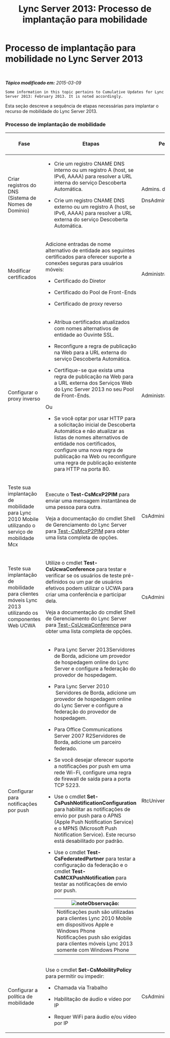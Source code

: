 ﻿---
title: 'Lync Server 2013: Processo de implantação para mobilidade'
TOCTitle: Processo de implantação para mobilidade
ms:assetid: 5a1cebda-c14b-4ff4-9c36-f7caa868160f
ms:mtpsurl: https://technet.microsoft.com/pt-br/library/Hh690023(v=OCS.15)
ms:contentKeyID: 49306803
ms.date: 05/19/2016
mtps_version: v=OCS.15
ms.translationtype: HT
---

# Processo de implantação para mobilidade no Lync Server 2013

 

_**Tópico modificado em:** 2015-03-09_

    Some information in this topic pertains to Cumulative Updates for Lync Server 2013: February 2013. It is noted accordingly.

Esta seção descreve a sequência de etapas necessárias para implantar o recurso de mobilidade do Lync Server 2013.

### Processo de implantação de mobilidade

<table>
<colgroup>
<col style="width: 25%" />
<col style="width: 25%" />
<col style="width: 25%" />
<col style="width: 25%" />
</colgroup>
<thead>
<tr class="header">
<th>Fase</th>
<th>Etapas</th>
<th>Permissões</th>
<th>Documentação de implantação</th>
</tr>
</thead>
<tbody>
<tr class="odd">
<td><p>Criar registros do DNS (Sistema de Nomes de Domínio)</p></td>
<td><ul>
<li><p>Crie um registro CNAME DNS interno ou um registro A (host, se IPv6, AAAA) para resolver a URL interna do serviço Descoberta Automática.</p></li>
<li><p>Crie um registro CNAME DNS externo ou um registro A (host, se IPv6, AAAA) para resolver a URL externa do serviço Descoberta Automática.</p></li>
</ul></td>
<td><p>Admins. do Domínio</p>
<p>DnsAdmins</p></td>
<td><p><a href="lync-server-2013-creating-dns-records-for-the-autodiscover-service.md">Criando registros de DNS para o Serviço de Autodiscover no Lync Server 2013</a></p></td>
</tr>
<tr class="even">
<td><p>Modificar certificados</p></td>
<td><p>Adicione entradas de nome alternativo de entidade aos seguintes certificados para oferecer suporte a conexões seguras para usuários móveis:</p>
<ul>
<li><p>Certificado do Diretor</p></li>
<li><p>Certificado do Pool de Front-Ends</p></li>
<li><p>Certificado de proxy reverso</p></li>
</ul></td>
<td><p>Administrador local</p></td>
<td><p><a href="lync-server-2013-modifying-certificates-for-mobility.md">Modificando certificados para mobilidade no Lync Server 2013</a></p></td>
</tr>
<tr class="odd">
<td><p>Configurar o proxy inverso</p></td>
<td><ul>
<li><p>Atribua certificados atualizados com nomes alternativos de entidade ao Ouvinte SSL.</p></li>
<li><p>Reconfigure a regra de publicação na Web para a URL externa do serviço Descoberta Automática.</p></li>
<li><p>Certifique-se que exista uma regra de publicação na Web para a URL externa dos Serviços Web do Lync Server 2013 no seu Pool de Front-Ends.</p></li>
</ul>
<p>Ou</p>
<ul>
<li><p>Se você optar por usar HTTP para a solicitação inicial de Descoberta Automática e não atualizar as listas de nomes alternativos de entidade nos certificados, configure uma nova regra de publicação na Web ou reconfigure uma regra de publicação existente para HTTP na porta 80.</p></li>
</ul></td>
<td><p>Administrador local</p></td>
<td><p><a href="lync-server-2013-configuring-the-reverse-proxy-for-mobility.md">Configurando o proxy reverso para mobilidade no Lync Server 2013</a></p></td>
</tr>
<tr class="even">
<td><p>Teste sua implantação de mobilidade para Lync 2010 Mobile utilizando o serviço de mobilidade Mcx</p></td>
<td><p>Execute o <strong>Test-CsMcxP2PIM</strong> para enviar uma mensagem instantânea de uma pessoa para outra.</p>
<p>Veja a documentação do cmdlet Shell de Gerenciamento do Lync Server para <a href="https://docs.microsoft.com/en-us/powershell/module/skype/Test-CsMcxP2PIM">Test-CsMcxP2PIM</a> para obter uma lista completa de opções.</p></td>
<td><p>CsAdministrator</p></td>
<td><p><a href="lync-server-2013-verifying-your-mobility-deployment.md">Verificando sua implantação de mobilidade no Lync Server 2013</a></p></td>
</tr>
<tr class="odd">
<td><p>Teste sua implantação de mobilidade para clientes móveis Lync 2013 utilizando os componentes Web UCWA</p></td>
<td><p>Utilize o cmdlet <strong>Test-CsUcwaConference</strong> para testar e verificar se os usuários de teste pré-definidos ou um par de usuários efetivos podem utilizar o UCWA para criar uma conferência e participar dela.</p>
<p>Veja a documentação do cmdlet Shell de Gerenciamento do Lync Server para <a href="https://docs.microsoft.com/en-us/powershell/module/skype/Test-CsUcwaConference">Test-CsUcwaConference</a> para obter uma lista completa de opções.</p></td>
<td><p>CsAdministrator</p></td>
<td><p><a href="lync-server-2013-verifying-your-mobility-deployment.md">Verificando sua implantação de mobilidade no Lync Server 2013</a></p></td>
</tr>
<tr class="even">
<td><p>Configurar para notificações por push</p></td>
<td><ul>
<li><p>Para Lync Server 2013Servidores de Borda, adicione um provedor de hospedagem online do Lync Server e configure a federação do provedor de hospedagem.</p></li>
<li><p>Para Lync Server 2010  Servidores de Borda, adicione um provedor de hospedagem online do Lync Server e configure a federação do provedor de hospedagem.</p></li>
<li><p>Para Office Communications Server 2007 R2Servidores de Borda, adicione um parceiro federado.</p></li>
<li><p>Se você desejar oferecer suporte a notificações por push em uma rede Wi-Fi, configure uma regra de firewall de saída para a porta TCP 5223.</p></li>
<li><p>Use o cmdlet <strong>Set-CsPushNotificationConfiguration</strong> para habilitar as notificações de envio por push para o APNS (Apple Push Notification Service) e o MPNS (Microsoft Push Notification Service). Este recurso está desabilitado por padrão.</p></li>
<li><p>Use o cmdlet <strong>Test-CsFederatedPartner</strong> para testar a configuração da federação e o cmdlet <strong>Test-CsMCXPushNotification</strong> para testar as notificações de envio por push.</p>
<div class="alert">
<table>
<thead>
<tr class="header">
<th><img src="images/Gg425756.note(OCS.15).gif" title="note" alt="note" />Observação:</th>
</tr>
</thead>
<tbody>
<tr class="odd">
<td>Notificações push são utilizadas para clientes Lync 2010 Mobile em dispositivos Apple e Windows Phone<br />
Notificações push são exigidas para clientes móveis Lync 2013 somente com Windows Phone</td>
</tr>
</tbody>
</table>

</div></li>
</ul></td>
<td><p>RtcUniversalServerAdmins</p></td>
<td><p><a href="lync-server-2013-configuring-for-push-notifications.md">Configurando notificações por push no Lync Server 2013</a></p></td>
</tr>
<tr class="odd">
<td><p>Configurar a política de mobilidade</p></td>
<td><p>Use o cmdlet <strong>Set-CsMobilityPolicy</strong> para permitir ou impedir:</p>
<ul>
<li><p>Chamada via Trabalho</p></li>
<li><p>Habilitação de áudio e vídeo por IP</p></li>
<li><p>Requer WiFi para áudio e/ou vídeo por IP</p></li>
</ul></td>
<td><p>CsAdministrator</p></td>
<td><p><a href="lync-server-2013-configuring-mobility-policy.md">Configurando a política de mobilidade no Lync Server 2013</a></p></td>
</tr>
</tbody>
</table>

